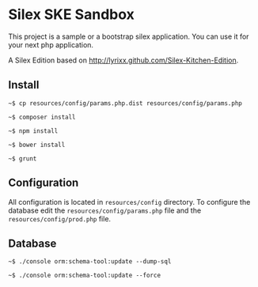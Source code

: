 Silex SKE Sandbox
============================

This project is a sample or a bootstrap silex application.
You can use it for your next php application.

A Silex Edition based on http://lyrixx.github.com/Silex-Kitchen-Edition.

Install
-------

    ~$ cp resources/config/params.php.dist resources/config/params.php

    ~$ composer install

    ~$ npm install

    ~$ bower install

    ~$ grunt

Configuration
-------------

All configuration is located in `resources/config` directory. To configure the database edit the `resources/config/params.php` file and the `resources/config/prod.php` file.

Database
--------

    ~$ ./console orm:schema-tool:update --dump-sql 

    ~$ ./console orm:schema-tool:update --force
